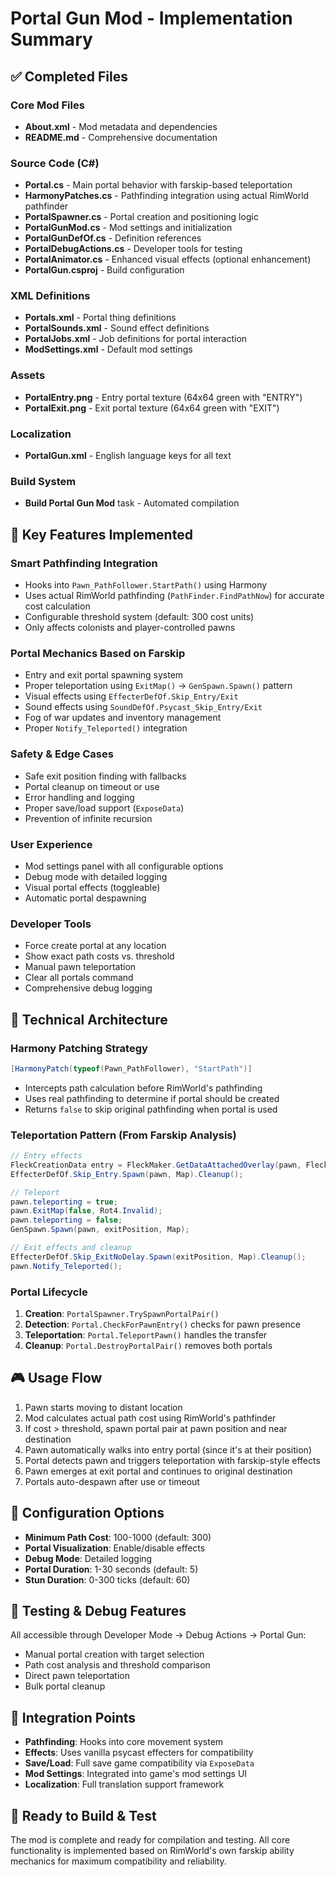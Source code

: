 # Portal Gun Mod - Implementation Summary

## ✅ Completed Files

### Core Mod Files
- **About.xml** - Mod metadata and dependencies
- **README.md** - Comprehensive documentation

### Source Code (C#)
- **Portal.cs** - Main portal behavior with farskip-based teleportation
- **HarmonyPatches.cs** - Pathfinding integration using actual RimWorld pathfinder
- **PortalSpawner.cs** - Portal creation and positioning logic
- **PortalGunMod.cs** - Mod settings and initialization
- **PortalGunDefOf.cs** - Definition references
- **PortalDebugActions.cs** - Developer tools for testing
- **PortalAnimator.cs** - Enhanced visual effects (optional enhancement)
- **PortalGun.csproj** - Build configuration

### XML Definitions
- **Portals.xml** - Portal thing definitions
- **PortalSounds.xml** - Sound effect definitions
- **PortalJobs.xml** - Job definitions for portal interaction
- **ModSettings.xml** - Default mod settings

### Assets
- **PortalEntry.png** - Entry portal texture (64x64 green with "ENTRY")
- **PortalExit.png** - Exit portal texture (64x64 green with "EXIT")

### Localization
- **PortalGun.xml** - English language keys for all text

### Build System
- **Build Portal Gun Mod** task - Automated compilation

## 🎯 Key Features Implemented

### Smart Pathfinding Integration
- Hooks into `Pawn_PathFollower.StartPath()` using Harmony
- Uses actual RimWorld pathfinding (`PathFinder.FindPathNow`) for accurate cost calculation
- Configurable threshold system (default: 300 cost units)
- Only affects colonists and player-controlled pawns

### Portal Mechanics Based on Farskip
- Entry and exit portal spawning system
- Proper teleportation using `ExitMap()` → `GenSpawn.Spawn()` pattern
- Visual effects using `EffecterDefOf.Skip_Entry/Exit`
- Sound effects using `SoundDefOf.Psycast_Skip_Entry/Exit`
- Fog of war updates and inventory management
- Proper `Notify_Teleported()` integration

### Safety & Edge Cases
- Safe exit position finding with fallbacks
- Portal cleanup on timeout or use
- Error handling and logging
- Proper save/load support (`ExposeData`)
- Prevention of infinite recursion

### User Experience
- Mod settings panel with all configurable options
- Debug mode with detailed logging
- Visual portal effects (toggleable)
- Automatic portal despawning

### Developer Tools
- Force create portal at any location
- Show exact path costs vs. threshold
- Manual pawn teleportation
- Clear all portals command
- Comprehensive debug logging

## 🔧 Technical Architecture

### Harmony Patching Strategy
```csharp
[HarmonyPatch(typeof(Pawn_PathFollower), "StartPath")]
```
- Intercepts path calculation before RimWorld's pathfinding
- Uses real pathfinding to determine if portal should be created
- Returns `false` to skip original pathfinding when portal is used

### Teleportation Pattern (From Farskip Analysis)
```csharp
// Entry effects
FleckCreationData entry = FleckMaker.GetDataAttachedOverlay(pawn, FleckDefOf.PsycastSkipFlashEntry, ...);
EffecterDefOf.Skip_Entry.Spawn(pawn, Map).Cleanup();

// Teleport
pawn.teleporting = true;
pawn.ExitMap(false, Rot4.Invalid);
pawn.teleporting = false;
GenSpawn.Spawn(pawn, exitPosition, Map);

// Exit effects and cleanup
EffecterDefOf.Skip_ExitNoDelay.Spawn(exitPosition, Map).Cleanup();
pawn.Notify_Teleported();
```

### Portal Lifecycle
1. **Creation**: `PortalSpawner.TrySpawnPortalPair()`
2. **Detection**: `Portal.CheckForPawnEntry()` checks for pawn presence
3. **Teleportation**: `Portal.TeleportPawn()` handles the transfer
4. **Cleanup**: `Portal.DestroyPortalPair()` removes both portals

## 🎮 Usage Flow

1. Pawn starts moving to distant location
2. Mod calculates actual path cost using RimWorld's pathfinder
3. If cost > threshold, spawn portal pair at pawn position and near destination
4. Pawn automatically walks into entry portal (since it's at their position)
5. Portal detects pawn and triggers teleportation with farskip-style effects
6. Pawn emerges at exit portal and continues to original destination
7. Portals auto-despawn after use or timeout

## 🔧 Configuration Options

- **Minimum Path Cost**: 100-1000 (default: 300)
- **Portal Visualization**: Enable/disable effects
- **Debug Mode**: Detailed logging
- **Portal Duration**: 1-30 seconds (default: 5)
- **Stun Duration**: 0-300 ticks (default: 60)

## 🧪 Testing & Debug Features

All accessible through Developer Mode → Debug Actions → Portal Gun:
- Manual portal creation with target selection
- Path cost analysis and threshold comparison
- Direct pawn teleportation
- Bulk portal cleanup

## 🔄 Integration Points

- **Pathfinding**: Hooks into core movement system
- **Effects**: Uses vanilla psycast effecters for compatibility
- **Save/Load**: Full save game compatibility via `ExposeData`
- **Mod Settings**: Integrated into game's mod settings UI
- **Localization**: Full translation support framework

## 🚀 Ready to Build & Test

The mod is complete and ready for compilation and testing. All core functionality is implemented based on RimWorld's own farskip ability mechanics for maximum compatibility and reliability.
